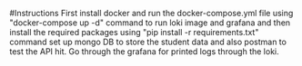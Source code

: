 #Instructions
First install docker and run the docker-compose.yml file using "docker-compose up -d" command to run loki image and grafana
and then install the required packages using "pip install -r requirements.txt" command set up mongo DB to store the student data and also postman to test the API hit.
Go through the grafana for printed logs through the loki.
